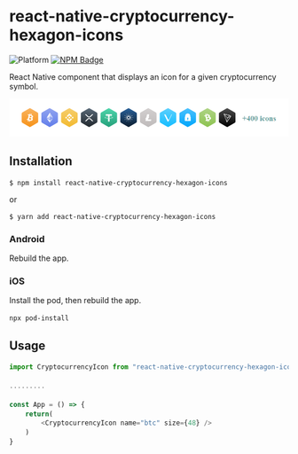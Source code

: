 
# react-native-cryptocurrency-hexagon-icons

![Platform](https://img.shields.io/badge/platform-ios%20%7C%20android-green)
[![NPM Badge](https://img.shields.io/npm/v/react-native-cryptocurrency-hexagon-icons)](https://www.npmjs.com/package/react-native-cryptocurrency-hexagon-icons)

React Native component that displays an icon for a given cryptocurrency symbol.

<p align="center" >
  <img
    src="https://github.com/iamlucnguyen/react-native-cryptocurrency-hexagon-icons/raw/master/assets/images/preview.png"
    alt="Preview"
  />
</p>

## Installation

```
$ npm install react-native-cryptocurrency-hexagon-icons
```

or

```
$ yarn add react-native-cryptocurrency-hexagon-icons
```

### Android

Rebuild the app.

### iOS

Install the pod, then rebuild the app.

`npx pod-install`


## Usage

```js
import CryptocurrencyIcon from "react-native-cryptocurrency-hexagon-icons"

.........

const App = () => {
    return(
        <CryptocurrencyIcon name="btc" size={48} />
    )
}
```
